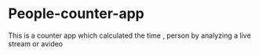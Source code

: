 # People-counter-app
This is a counter app which calculated the time , person by analyzing a live stream or avideo
